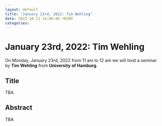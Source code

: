 ```yaml
---
layout: default
title: "January 23rd, 2022: Tim Wehling"
date: 2022-10-12 14:00:00 +0200
categories:
---
```


# January 23rd, 2022: Tim Wehling

On Monday, January 23rd, 2022 from 11 am to 12 am we will host a seminar by **Tim Wehling** from **University of Hamburg**. 

## Title

TBA

## Abstract 

TBA




